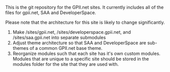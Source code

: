 This is the git repository for the GPII.net sites. It currently includes all of the files for gpii.net, SAA and DeveloperSpace. 

Please note that the architecture for this site is likely to change significantly. 

1. Make /sites/gpii.net, /sites/developerspace.gpii.net, and /sites/saa.gpii.net into separate submodules
1. Adjust theme architecture so that SAA and DeveloperSpace are sub-themes of a common GPII.net base theme. 
1. Reorganize modules such that each site has it's own custom modules. Modules that are unique to a specific site should be stored in the modules folder for the site that they are used with. 

